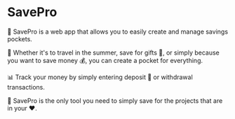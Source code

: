 # SavePro
🌟 SavePro is a web app that allows you to easily create and manage savings pockets.

🎒 Whether it's to travel in the summer, save for gifts 🎁, or simply because you want to save money 💰, you can create a pocket for everything.

📊 Track your money by simply entering deposit 💸 or withdrawal transactions.

🚀 SavePro is the only tool you need to simply save for the projects that are in your ❤️.
